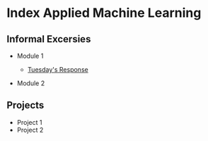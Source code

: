 # Index Applied Machine Learning

## Informal Excersies
- Module 1
    - [Tuesday's Response](tues1.md)
    
- Module 2

## Projects
- Project 1
- Project 2
